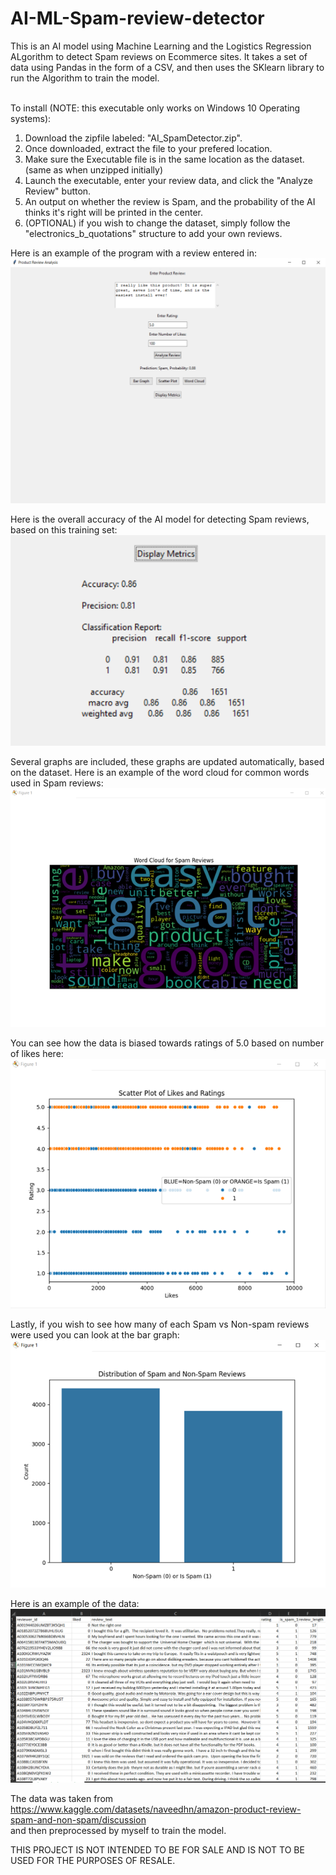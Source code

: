 # AI-ML-Spam-review-detector
This is an AI model using Machine Learning and the Logistics Regression ALgorithm to detect Spam reviews on Ecommerce sites. It takes a set of data using Pandas in the form of a CSV, and then uses the SKlearn library to run the Algorithm to train the model.<br><br>

To install (NOTE: this executable only works on Windows 10 Operating systems):<br>
1. Download the zipfile labeled: "AI_SpamDetector.zip".<br>
2. Once downloaded, extract the file to your prefered location. <br>
3. Make sure the Executable file is in the same location as the dataset. (same as when unzipped initially) <br>
4. Launch the executable, enter your review data, and click the "Analyze Review" button.<br>
5. An output on whether the review is Spam, and the probability of the AI thinks it's right will be printed in the center.<br>
6. (OPTIONAL) if you wish to change the dataset, simply follow the "electronics_b_quotations" structure to add your own reviews.


Here is an example of the program with a review entered in:<br>
![](images/GUI_spam.PNG)
<br>

Here is the overall accuracy of the AI model for detecting Spam reviews, based on this training set:<br>
![](images/metrics_spam.png) 
<br>

Several graphs are included, these graphs are updated automatically, based on the dataset.
Here is an example of the word cloud for common words used in Spam reviews:<br>
![](images/word_cloud_spam.png) 
<br>

You can see how the data is biased towards ratings of 5.0 based on number of likes here:<br>
![](images/scatter_graph_spam.png) 
<br>

Lastly, if you wish to see how many of each Spam vs Non-spam reviews were used you can look at the bar graph:<br>
![](images/bargraph_spam.png) 
<br>

Here is an example of the data:<br>
![](images/preprocessed_data_spam.png) 
<br>

The data was taken from https://www.kaggle.com/datasets/naveedhn/amazon-product-review-spam-and-non-spam/discussion <br>
and then preprocessed by myself to train the model.

THIS PROJECT IS NOT INTENDED TO BE FOR SALE AND IS NOT TO BE USED FOR THE PURPOSES OF RESALE.
